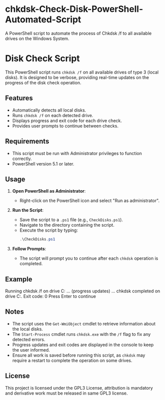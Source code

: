 # chkdsk-Check-Disk-PowerShell-Automated-Script
A PowerShell script to automate the process of Chkdsk /f to all available drives on the Windows System.
# Disk Check Script

This PowerShell script runs `chkdsk /f` on all available drives of type 3 (local disks). It is designed to be verbose, providing real-time updates on the progress of the disk check operation.

## Features

- Automatically detects all local disks.
- Runs `chkdsk /f` on each detected drive.
- Displays progress and exit code for each drive check.
- Provides user prompts to continue between checks.

## Requirements

- This script must be run with Administrator privileges to function correctly.
- PowerShell version 5.1 or later.

## Usage

1. **Open PowerShell as Administrator**:
    - Right-click on the PowerShell icon and select "Run as administrator".

2. **Run the Script**:
    - Save the script to a `.ps1` file (e.g., `CheckDisks.ps1`).
    - Navigate to the directory containing the script.
    - Execute the script by typing:
      ```powershell
      .\CheckDisks.ps1
      ```

3. **Follow Prompts**:
    - The script will prompt you to continue after each `chkdsk` operation is completed.

## Example
Running chkdsk /f on drive C: ... (progress updates) ... chkdsk completed on drive C:. Exit code: 0 Press Enter to continue


## Notes

- The script uses the `Get-WmiObject` cmdlet to retrieve information about the local disks.
- The `Start-Process` cmdlet runs `chkdsk.exe` with the `/f` flag to fix any detected errors.
- Progress updates and exit codes are displayed in the console to keep the user informed.
- Ensure all work is saved before running this script, as `chkdsk` may require a restart to complete the operation on some drives.

## License

This project is licensed under the GPL3 License, attribution is mandatory and derivative work must be released in same GPL3 license.

